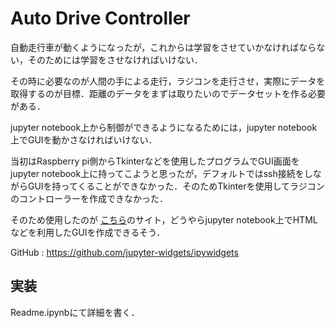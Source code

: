 # Auto Drive Controller
自動走行車が動くようになったが，これからは学習をさせていかなければならない，そのためには学習をさせなければいけない．

その時に必要なのが人間の手による走行，ラジコンを走行させ，実際にデータを取得するのが目標．距離のデータをまずは取りたいのでデータセットを作る必要がある．

jupyter notebook上から制御ができるようになるためには，jupyter notebook上でGUIを動かさなければいけない．

当初はRaspberry pi側からTkinterなどを使用したプログラムでGUI画面をjupyter notebook上に持ってこようと思ったが，デフォルトではssh接続をしながらGUIを持ってくることができなかった．そのためTkinterを使用してラジコンのコントローラーを作成できなかった．

そのため使用したのが [こちら](https://blog.dominodatalab.com/interactive-dashboards-in-jupyter/)のサイト，どうやらjupyter notebook上でHTMLなどを利用したGUIを作成できるそう．

GitHub : https://github.com/jupyter-widgets/ipywidgets

## 実装

Readme.ipynbにて詳細を書く．
